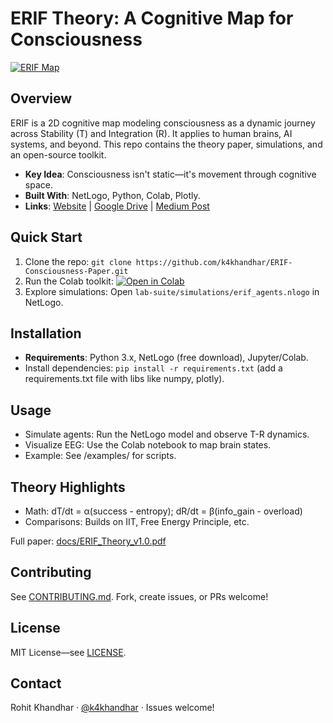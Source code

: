 
# ERIF Theory: A Cognitive Map for Consciousness

[![ERIF Map](docs/visuals/erif_map.png)](https://k4khandhar.github.io/ERIF-Consciousness-Paper)

## Overview
ERIF is a 2D cognitive map modeling consciousness as a dynamic journey across Stability (T) and Integration (R). It applies to human brains, AI systems, and beyond. This repo contains the theory paper, simulations, and an open-source toolkit.

- **Key Idea**: Consciousness isn't static—it's movement through cognitive space.
- **Built With**: NetLogo, Python, Colab, Plotly.
- **Links**: [Website](https://k4khandhar.github.io/ERIF-Consciousness-Paper) | [Google Drive](https://drive.google.com/drive/folders/1wJ_mvKZ1XBofNy7sPolynPEtUgWwMu9-) | [Medium Post](https://medium.com/... )  <!-- Add your published link -->

## Quick Start
1. Clone the repo: `git clone https://github.com/k4khandhar/ERIF-Consciousness-Paper.git`
2. Run the Colab toolkit: [![Open in Colab](https://colab.research.google.com/assets/colab-badge.svg)](https://colab.research.google.com/github/k4khandhar/ERIF-Consciousness-Paper/blob/main/lab-suite/core/erif_colab_suite.ipynb)
3. Explore simulations: Open `lab-suite/simulations/erif_agents.nlogo` in NetLogo.

## Installation
- **Requirements**: Python 3.x, NetLogo (free download), Jupyter/Colab.
- Install dependencies: `pip install -r requirements.txt` (add a requirements.txt file with libs like numpy, plotly).

## Usage
- Simulate agents: Run the NetLogo model and observe T-R dynamics.
- Visualize EEG: Use the Colab notebook to map brain states.
- Example: See /examples/ for scripts.

## Theory Highlights
- Math: dT/dt = α(success - entropy); dR/dt = β(info_gain - overload)
- Comparisons: Builds on IIT, Free Energy Principle, etc.

Full paper: [docs/ERIF_Theory_v1.0.pdf](docs/ERIF_Theory_v1.0.pdf)

## Contributing
See [CONTRIBUTING.md](CONTRIBUTING.md). Fork, create issues, or PRs welcome!

## License
MIT License—see [LICENSE](LICENSE).

## Contact
Rohit Khandhar · [@k4khandhar](https://twitter.com/k4khandhar) · Issues welcome!
